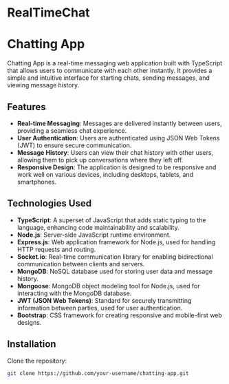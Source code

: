 # RealTimeChat

# Chatting App

Chatting App is a real-time messaging web application built with TypeScript that allows users to communicate with each other instantly. It provides a simple and intuitive interface for starting chats, sending messages, and viewing message history.

## Features

- **Real-time Messaging**: Messages are delivered instantly between users, providing a seamless chat experience.
- **User Authentication**: Users are authenticated using JSON Web Tokens (JWT) to ensure secure communication.
- **Message History**: Users can view their chat history with other users, allowing them to pick up conversations where they left off.
- **Responsive Design**: The application is designed to be responsive and work well on various devices, including desktops, tablets, and smartphones.

## Technologies Used

- **TypeScript**: A superset of JavaScript that adds static typing to the language, enhancing code maintainability and scalability.
- **Node.js**: Server-side JavaScript runtime environment.
- **Express.js**: Web application framework for Node.js, used for handling HTTP requests and routing.
- **Socket.io**: Real-time communication library for enabling bidirectional communication between clients and servers.
- **MongoDB**: NoSQL database used for storing user data and message history.
- **Mongoose**: MongoDB object modeling tool for Node.js, used for interacting with the MongoDB database.
- **JWT (JSON Web Tokens)**: Standard for securely transmitting information between parties, used for user authentication.
- **Bootstrap**: CSS framework for creating responsive and mobile-first web designs.

## Installation

 Clone the repository:

   ```bash
   git clone https://github.com/your-username/chatting-app.git

